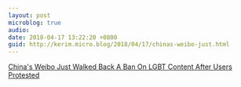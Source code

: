 ```yaml
---
layout: post
microblog: true
audio: 
date: 2018-04-17 13:22:20 +0800
guid: http://kerim.micro.blog/2018/04/17/chinas-weibo-just.html
---
```

[China's Weibo Just Walked Back A Ban On LGBT Content After Users Protested](https://www.buzzfeed.com/meghara/weibo-lgbt-ban?utm_term=.fe2Ok4pKG#.byGDvL4Qo)
